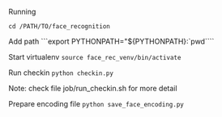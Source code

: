 Running 

```cd /PATH/TO/face_recognition```

Add path 
```export PYTHONPATH="${PYTHONPATH}:`pwd````

Start virtualenv
```source face_rec_venv/bin/activate```

Run checkin
```python checkin.py```

Note: check file job/run_checkin.sh for more detail

Prepare encoding file
```python save_face_encoding.py```
